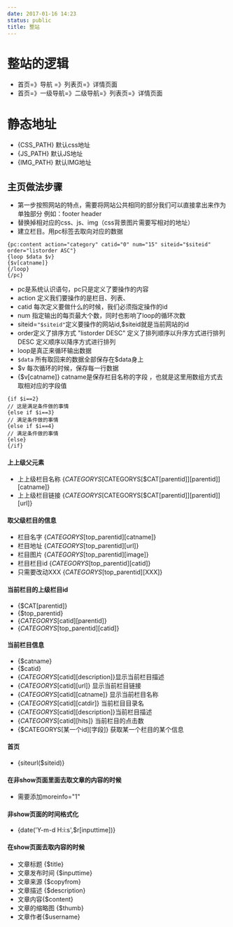 ```yaml
---
date: 2017-01-16 14:23
status: public
title: 整站
---
```


# 整站的逻辑
* 首页=》导航 =》列表页=》详情页面
* 首页=》一级导航=》二级导航=》列表页=》详情页面

# 静态地址
* {CSS_PATH} 默认css地址
* {JS_PATH} 默认JS地址
* {IMG_PATH} 默认IMG地址

## 主页做法步骤
* 第一步按照网站的特点，需要将网站公共相同的部分我们可以直接拿出来作为单独部分  例如：footer header
* 替换掉相对应的css、js、img（css背景图片需要写相对的地址）
* 建立栏目。用pc标签去取向对应的数据
```
{pc:content action="category" catid="0" num="15" siteid="$siteid" order="listorder ASC"}
{loop $data $v}
{$v[catname]}
{/loop}
{/pc}
```

* pc是系统认识语句，pc只是定义了要操作的内容
* action  定义我们要操作的是栏目、列表、
* catid  每次定义要做什么的时候，我们必须指定操作的id
* num  指定输出的每页最大个数，同时也影响了loop的循环次数
* siteid=`"$siteid"`定义要操作的网站id,$siteid就是当前网站的id
* order定义了排序方式   "listorder DESC" 定义了排列顺序以升序方式进行排列   DESC 定义顺序以降序方式进行排列
* loop是真正来循环输出数据
* `$data` 所有取回来的数据全部保存在$data身上
* $v  每次循环的时候，保存每一行数据
* {$v[catname]}  catname是保存栏目名称的字段 ，也就是这里用数组方式去取相对应的字段值

```
{if $i==2}
// 这是满足条件做的事情
{else if $i==3}
// 满足条件做的事情
{else if $i==4}
// 满足条件做的事情
{else}
{/if}
```
#### 上上级父元素
* 上上级栏目名称  {$CATEGORYS[$CATEGORYS[$CAT[parentid]][parentid]][catname]}
* 上上级栏目链接 {$CATEGORYS[$CATEGORYS[$CAT[parentid]][parentid]][url]}
####  取父级栏目的信息
* 栏目名字 {$CATEGORYS[$top_parentid][catname]}
* 栏目地址 {$CATEGORYS[$top_parentid][url]}
* 栏目图片 {$CATEGORYS[$top_parentid][image]}
* 栏目栏目id {$CATEGORYS[$top_parentid][catid]}
* 只需要改动XXX {$CATEGORYS[$top_parentid][XXX]}  
#### 当前栏目的上级栏目id
* {$CAT[parentid]}
* {$top_parentid}
* {$CATEGORYS[$catid][parentid]}   
* {$CATEGORYS[$top_parentid][catid]}
#### 当前栏目信息
* {$catname}
* {$catid}
* {$CATEGORYS[$catid][description]}显示当前栏目描述
* {$CATEGORYS[$catid][url]}    显示当前栏目链接
* {$CATEGORYS[$catid][catname]}    显示当前栏目名称
* {$CATEGORYS[$catid][catdir]}     当前栏目目录名
* {$CATEGORYS[$catid][description]}当前栏目描述
* {$CATEGORYS[$catid][hits]}       当前栏目的点击数
* {$CATEGORYS[某一个id][字段]} 获取某一个栏目的某个信息
#### 首页
* {siteurl($siteid)}
#### 在非show页面里面去取文章的内容的时候
* 需要添加moreinfo="1"
#### 非show页面的时间格式化
* {date('Y-m-d H:i:s',$r[inputtime])}

#### 在show页面去取内容的时候
* 文章标题    {$title}
* 文章发布时间 {$inputtime}
* 文章来源      {$copyfrom}
* 文章描述      {$description}
* 文章内容{$content}
* 文章的缩略图  {$thumb}
* 文章作者{$username}

